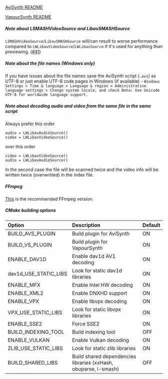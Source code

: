 [AviSynth README](https://github.com/HomeOfAviSynthPlusEvolution/L-SMASH-Works/blob/master/AviSynth/README.md)

[VapourSynth README](https://github.com/HomeOfAviSynthPlusEvolution/L-SMASH-Works/blob/master/VapourSynth/README.md)

##### Note about LSMASHVideoSource and LibavSMASHSource

`LSMASHVideoSource`/`LibavSMASHSource` will/can result to worse performance compared to `LWLibavVideoSource`/`LWLibavSource` if it's used for anything than previewing. ([#41](https://github.com/HomeOfAviSynthPlusEvolution/L-SMASH-Works/issues/41))

##### Note about the file names (Windows only)

If you have issues about the file names save the AviSynth script (`.avs`) as UTF-8 or just enable UTF-8 code pages in Windows (if available) - `Windows Settings > Time & language > Language & region > Administrative language settings > Change system locale, and check Beta: Use Unicode UTF-8 for worldwide language support.`

##### Note about decoding audio and video from the same file in the same script

Always prefer this order

```
audio = LWLibavAudioSource()
video = LWLibavVideoSource()
```

over this order

```
video = LWLibavVideoSource()
audio = LWLibavAudioSource()
```

In the second case the file will be scanned twice and the video info will be written twice (overwritted) in the index file.

##### FFmpeg

[This](https://github.com/HomeOfAviSynthPlusEvolution/FFmpeg/tree/custom-patches-for-lsmashsource) is the recommended FFmpeg version.

##### CMake building options

|        Option         |          Description                                            |    Default    |
|:----------------------|:----------------------------------------------------------------|:--------------|
| BUILD_AVS_PLUGIN      | Build plugin for AviSynth                                       |       ON      |
| BUILD_VS_PLUGIN       | Build plugin for VapourSynth                                    |       ON      |
| ENABLE_DAV1D          | Enable dav1d AV1 decoding                                       |       ON      |
| dav1d_USE_STATIC_LIBS | Look for static dav1d libraries                                 |       ON      |
| ENABLE_MFX            | Enable Intel HW decoding                                        |       ON      |
| ENABLE_XML2           | Enable DNXHD support                                            |       ON      |
| ENABLE_VPX            | Enable libvpx decoding                                          |       ON      |
| VPX_USE_STATIC_LIBS   | Look for static libvpx libraries                                |       ON      |
| ENABLE_SSE2           | Force SSE2                                                      |       ON      |
| BUILD_INDEXING_TOOL   | Build indexing tool                                             |       OFF     |
| ENABLE_VULKAN         | Enable Vulkan decoding                                          |       ON      |
| ZLIB_USE_STATIC_LIBS  | Look for static zlib libraries                                  |       ON      |
| BUILD_SHARED_LIBS     | Build shared dependencies libraries (xxHash, obuparse, l-smash) |       OFF     |
